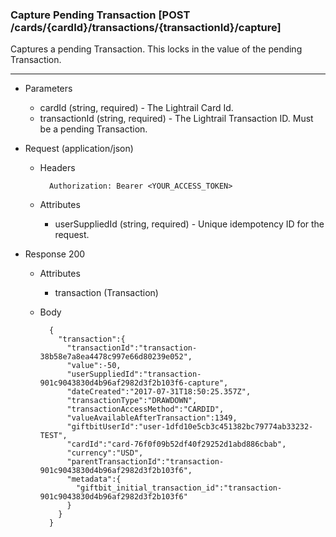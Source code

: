 ### Capture Pending Transaction [POST /cards/{cardId}/transactions/{transactionId}/capture]
Captures a pending Transaction. This locks in the value of the pending Transaction.

---
+ Parameters
    + cardId (string, required) - The Lightrail Card Id.
    + transactionId (string, required) - The Lightrail Transaction ID. Must be a pending Transaction.

+ Request (application/json)
    + Headers
    
            Authorization: Bearer <YOUR_ACCESS_TOKEN>
            
    + Attributes
        + userSuppliedId (string, required) - Unique idempotency ID for the request.

+ Response 200
    + Attributes
        + transaction (Transaction)

    + Body

            {
              "transaction":{
                "transactionId":"transaction-38b58e7a8ea4478c997e66d80239e052",
                "value":-50,
                "userSuppliedId":"transaction-901c9043830d4b96af2982d3f2b103f6-capture",
                "dateCreated":"2017-07-31T18:50:25.357Z",
                "transactionType":"DRAWDOWN",
                "transactionAccessMethod":"CARDID",
                "valueAvailableAfterTransaction":1349,
                "giftbitUserId":"user-1dfd10e5cb3c451382bc79774ab33232-TEST",
                "cardId":"card-76f0f09b52df40f29252d1abd886cbab",
                "currency":"USD",
                "parentTransactionId":"transaction-901c9043830d4b96af2982d3f2b103f6",
                "metadata":{
                  "giftbit_initial_transaction_id":"transaction-901c9043830d4b96af2982d3f2b103f6"
                }
              }
            }

